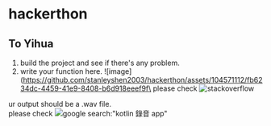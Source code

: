 # hackerthon
## To Yihua
1. build the project and see if there's any problem.
2. write your function here.
![image](https://github.com/stanleyshen2003/hackerthon/assets/104571112/fb6234dc-4459-41e9-8408-b6d918eeef9f\
please check ![stackoverflow](https://stackoverflow.com/questions/46970565/button-onclick-attribute-is-none-if-activity-written-in-kotlin)

ur output should be a .wav file.\
please check ![google search:"kotlin 錄音 app"](https://github.com/zhoumeng1990/AudioAnalyze)
